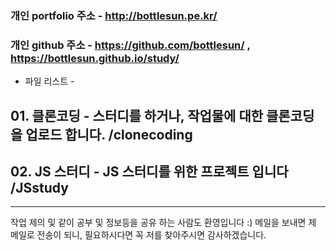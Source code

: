 ### 개인 portfolio 주소 - http://bottlesun.pe.kr/
### 개인 github 주소 - https://github.com/bottlesun/ ,  https://bottlesun.github.io/study/


- 파일 리스트  -
## 01. 클론코딩 - 스터디를 하거나, 작업물에 대한 클론코딩을 업로드 합니다. /clonecoding
## 02. JS 스터디 - JS 스터디를 위한 프로젝트 입니다 /JSstudy


-------------------------------------------------------------------------------

작업 제의 및 같이 공부 및 정보등을 공유 하는 사람도 환영입니다 :)
메일을 보내면 제 메일로 전송이 되니, 필요하시다면 꼭 저를 찾아주시면 감사하겠습니다.
